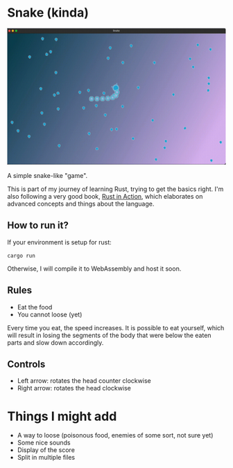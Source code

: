# Snake (kinda)

![Recording of the game](assets/recording.gif)

A simple snake-like "game".

This is part of my journey of learning Rust, trying to get the basics right. I'm also following a very good book, [Rust in Action](https://www.manning.com/books/rust-in-action), which elaborates on advanced concepts and things about the language.

## How to run it?

If your environment is setup for rust:

```
cargo run
```

Otherwise, I will compile it to WebAssembly and host it soon.

## Rules

* Eat the food
* You cannot loose (yet)

Every time you eat, the speed increases. It is possible to eat yourself, which will result in losing the segments of the body that were below the eaten parts and slow down accordingly.

## Controls

* Left arrow: rotates the head counter clockwise
* Right arrow: rotates the head clockwise

# Things I might add

* A way to loose (poisonous food, enemies of some sort, not sure yet)
* Some nice sounds
* Display of the score
* Split in multiple files
